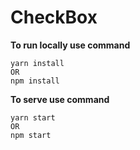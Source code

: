 # CheckBox
**To run locally use command**
  
    yarn install
    OR
    npm install
    
   
**To serve use command** 

    yarn start
    OR
    npm start
